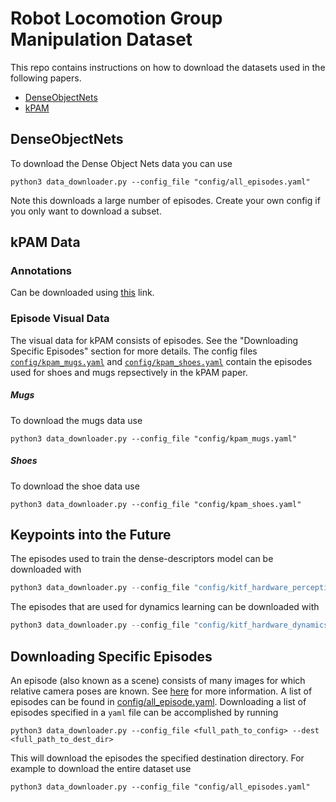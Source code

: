 # Robot Locomotion Group Manipulation Dataset
This repo contains instructions on how to download the datasets used in the following papers.

- [DenseObjectNets](https://github.com/RobotLocomotion/pytorch-dense-correspondence)
- [kPAM](https://sites.google.com/view/kpam)


## DenseObjectNets

To download the Dense Object Nets data you can use

```angular2
python3 data_downloader.py --config_file "config/all_episodes.yaml"
```

Note this downloads a large number of episodes. Create your own config if you only want to download a subset.

## kPAM Data

### Annotations
Can be downloaded using [this](http://data.csail.mit.edu/rlg_manipulation/kpam_annotations.zip) link.

### Episode Visual Data
The visual data for kPAM consists of episodes. See the "Downloading Specific Episodes" section for more details. The config files [`config/kpam_mugs.yaml`](config/kpam_mugs.yaml) and [`config/kpam_shoes.yaml`](config/kpam_shoes.yaml) contain the episodes used for shoes and mugs repsectively in the kPAM paper.


##### Mugs
To download the mugs data use

```angular2
python3 data_downloader.py --config_file "config/kpam_mugs.yaml"
```

##### Shoes
To download the shoe data use

```angular2
python3 data_downloader.py --config_file "config/kpam_shoes.yaml"
```

## Keypoints into the Future

The episodes used to train the dense-descriptors model can be downloaded with

```python
python3 data_downloader.py --config_file "config/kitf_hardware_perception.yaml"
```

The episodes that are used for dynamics learning can be downloaded with

```python
python3 data_downloader.py --config_file "config/kitf_hardware_dynamics.yaml"
```


## Downloading Specific Episodes

An episode (also known as a scene) consists of many images for which relative camera poses are known. See [here](https://github.com/RobotLocomotion/pytorch-dense-correspondence/blob/master/doc/data_organization.md) for more information. A list of episodes can be found in [config/all_episode.yaml](config/all_episodes.yaml). Downloading a list of episodes specified in a `yaml` file can be accomplished by running

```angular2
python3 data_downloader.py --config_file <full_path_to_config> --dest <full_path_to_dest_dir>  
```

This will download the episodes the specified destination directory. For example to download the entire dataset use

```angular2
python3 data_downloader.py --config_file "config/all_episodes.yaml"
```

